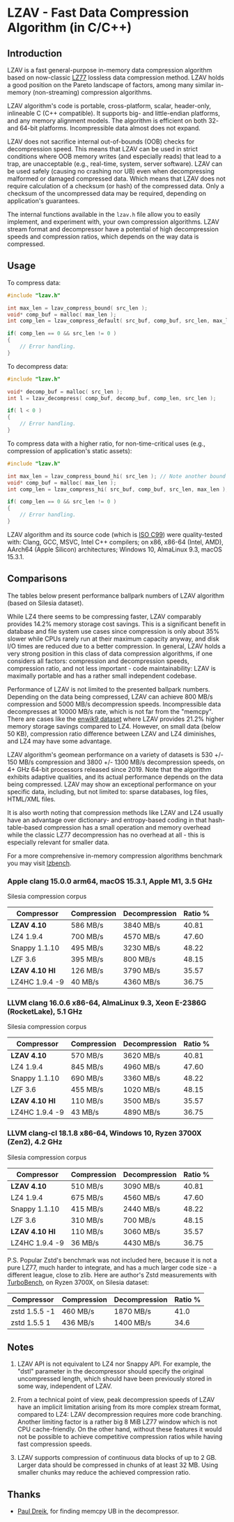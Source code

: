 # LZAV - Fast Data Compression Algorithm (in C/C++)

## Introduction

LZAV is a fast general-purpose in-memory data compression algorithm based on
now-classic [LZ77](https://wikipedia.org/wiki/LZ77_and_LZ78) lossless data
compression method. LZAV holds a good position on the Pareto landscape of
factors, among many similar in-memory (non-streaming) compression algorithms.

LZAV algorithm's code is portable, cross-platform, scalar, header-only,
inlineable C (C++ compatible). It supports big- and little-endian platforms,
and any memory alignment models. The algorithm is efficient on both 32- and
64-bit platforms. Incompressible data almost does not expand.

LZAV does not sacrifice internal out-of-bounds (OOB) checks for decompression
speed. This means that LZAV can be used in strict conditions where OOB memory
writes (and especially reads) that lead to a trap, are unacceptable (e.g.,
real-time, system, server software). LZAV can be used safely (causing no
crashing nor UB) even when decompressing malformed or damaged compressed data.
Which means that LZAV does not require calculation of a checksum (or hash) of
the compressed data. Only a checksum of the uncompressed data may be required,
depending on application's guarantees.

The internal functions available in the `lzav.h` file allow you to easily
implement, and experiment with, your own compression algorithms. LZAV stream
format and decompressor have a potential of high decompression speeds and
compression ratios, which depends on the way data is compressed.

## Usage

To compress data:

```c
#include "lzav.h"

int max_len = lzav_compress_bound( src_len );
void* comp_buf = malloc( max_len );
int comp_len = lzav_compress_default( src_buf, comp_buf, src_len, max_len );

if( comp_len == 0 && src_len != 0 )
{
    // Error handling.
}
```

To decompress data:

```c
#include "lzav.h"

void* decomp_buf = malloc( src_len );
int l = lzav_decompress( comp_buf, decomp_buf, comp_len, src_len );

if( l < 0 )
{
    // Error handling.
}
```

To compress data with a higher ratio, for non-time-critical uses (e.g.,
compression of application's static assets):

```c
#include "lzav.h"

int max_len = lzav_compress_bound_hi( src_len ); // Note another bound function!
void* comp_buf = malloc( max_len );
int comp_len = lzav_compress_hi( src_buf, comp_buf, src_len, max_len );

if( comp_len == 0 && src_len != 0 )
{
    // Error handling.
}
```

LZAV algorithm and its source code (which is
[ISO C99](https://en.wikipedia.org/wiki/C99)) were quality-tested with:
Clang, GCC, MSVC, Intel C++ compilers; on x86, x86-64 (Intel, AMD), AArch64
(Apple Silicon) architectures; Windows 10, AlmaLinux 9.3, macOS 15.3.1.

## Comparisons

The tables below present performance ballpark numbers of LZAV algorithm
(based on Silesia dataset).

While LZ4 there seems to be compressing faster, LZAV comparably provides 14.2%
memory storage cost savings. This is a significant benefit in database and
file system use cases since compression is only about 35% slower while CPUs
rarely run at their maximum capacity anyway, and disk I/O times are reduced
due to a better compression. In general, LZAV holds a very strong position in
this class of data compression algorithms, if one considers all factors:
compression and decompression speeds, compression ratio, and not less
important - code maintainability: LZAV is maximally portable and has a rather
small independent codebase.

Performance of LZAV is not limited to the presented ballpark numbers.
Depending on the data being compressed, LZAV can achieve 800 MB/s compression
and 5000 MB/s decompression speeds. Incompressible data decompresses at 10000
MB/s rate, which is not far from the "memcpy". There are cases like the
[enwik9 dataset](https://mattmahoney.net/dc/textdata.html) where LZAV
provides 21.2% higher memory storage savings compared to LZ4. However, on
small data (below 50 KB), compression ratio difference between LZAV and LZ4
diminishes, and LZ4 may have some advantage.

LZAV algorithm's geomean performance on a variety of datasets is 530 +/- 150
MB/s compression and 3800 +/- 1300 MB/s decompression speeds, on 4+ GHz 64-bit
processors released since 2019. Note that the algorithm exhibits adaptive
qualities, and its actual performance depends on the data being compressed.
LZAV may show an exceptional performance on your specific data, including, but
not limited to: sparse databases, log files, HTML/XML files.

It is also worth noting that compression methods like LZAV and LZ4 usually
have an advantage over dictionary- and entropy-based coding in that
hash-table-based compression has a small operation and memory overhead while
the classic LZ77 decompression has no overhead at all - this is especially
relevant for smaller data.

For a more comprehensive in-memory compression algorithms benchmark you may
visit [lzbench](https://github.com/inikep/lzbench).

### Apple clang 15.0.0 arm64, macOS 15.3.1, Apple M1, 3.5 GHz

Silesia compression corpus

|Compressor      |Compression    |Decompression  |Ratio %        |
|----            |----           |----           |----           |
|**LZAV 4.10**   |586 MB/s       |3840 MB/s      |40.81          |
|LZ4 1.9.4       |700 MB/s       |4570 MB/s      |47.60          |
|Snappy 1.1.10   |495 MB/s       |3230 MB/s      |48.22          |
|LZF 3.6         |395 MB/s       |800 MB/s       |48.15          |
|**LZAV 4.10 HI**|126 MB/s       |3790 MB/s      |35.57          |
|LZ4HC 1.9.4 -9  |40 MB/s        |4360 MB/s      |36.75          |

### LLVM clang 16.0.6 x86-64, AlmaLinux 9.3, Xeon E-2386G (RocketLake), 5.1 GHz

Silesia compression corpus

|Compressor      |Compression    |Decompression  |Ratio %        |
|----            |----           |----           |----           |
|**LZAV 4.10**   |570 MB/s       |3620 MB/s      |40.81          |
|LZ4 1.9.4       |845 MB/s       |4960 MB/s      |47.60          |
|Snappy 1.1.10   |690 MB/s       |3360 MB/s      |48.22          |
|LZF 3.6         |455 MB/s       |1020 MB/s      |48.15          |
|**LZAV 4.10 HI**|110 MB/s       |3500 MB/s      |35.57          |
|LZ4HC 1.9.4 -9  |43 MB/s        |4890 MB/s      |36.75          |

### LLVM clang-cl 18.1.8 x86-64, Windows 10, Ryzen 3700X (Zen2), 4.2 GHz

Silesia compression corpus

|Compressor      |Compression    |Decompression  |Ratio %        |
|----            |----           |----           |----           |
|**LZAV 4.10**   |510 MB/s       |3090 MB/s      |40.81          |
|LZ4 1.9.4       |675 MB/s       |4560 MB/s      |47.60          |
|Snappy 1.1.10   |415 MB/s       |2440 MB/s      |48.22          |
|LZF 3.6         |310 MB/s       |700 MB/s       |48.15          |
|**LZAV 4.10 HI**|110 MB/s       |3060 MB/s      |35.57          |
|LZ4HC 1.9.4 -9  |36 MB/s        |4430 MB/s      |36.75          |

P.S. Popular Zstd's benchmark was not included here, because it is not a pure
LZ77, much harder to integrate, and has a much larger code size - a different
league, close to zlib. Here are author's Zstd measurements with
[TurboBench](https://github.com/powturbo/TurboBench/releases), on Ryzen 3700X,
on Silesia dataset:

|Compressor      |Compression    |Decompression  |Ratio %        |
|----            |----           |----           |----           |
|zstd 1.5.5 -1   |460 MB/s       |1870 MB/s      |41.0           |
|zstd 1.5.5 1    |436 MB/s       |1400 MB/s      |34.6           |

## Notes

1. LZAV API is not equivalent to LZ4 nor Snappy API. For example, the "dstl"
parameter in the decompressor should specify the original uncompressed length,
which should have been previously stored in some way, independent of LZAV.

2. From a technical point of view, peak decompression speeds of LZAV have an
implicit limitation arising from its more complex stream format, compared to
LZ4: LZAV decompression requires more code branching. Another limiting factor
is a rather big 8 MiB LZ77 window which is not CPU cache-friendly. On the
other hand, without these features it would not be possible to achieve
competitive compression ratios while having fast compression speeds.

3. LZAV supports compression of continuous data blocks of up to 2 GB. Larger
data should be compressed in chunks of at least 32 MB. Using smaller chunks
may reduce the achieved compression ratio.

## Thanks

* [Paul Dreik](https://github.com/pauldreik), for finding memcpy UB in the
decompressor.
